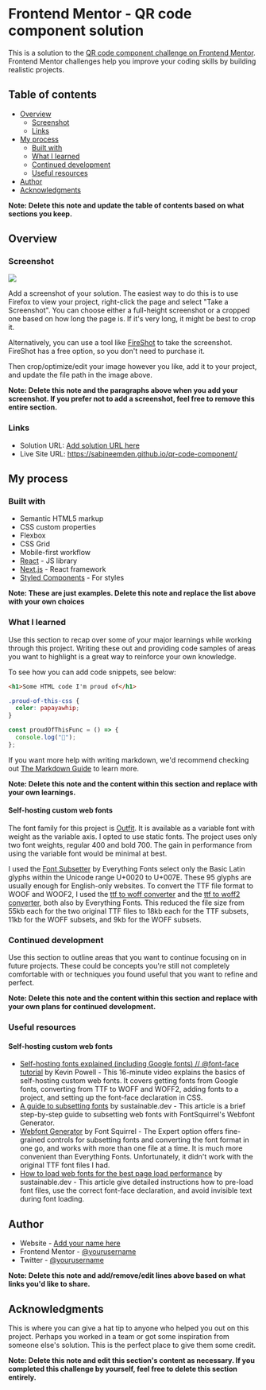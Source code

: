 # Frontend Mentor - QR code component solution

This is a solution to the [QR code component challenge on Frontend Mentor](https://www.frontendmentor.io/challenges/qr-code-component-iux_sIO_H). Frontend Mentor challenges help you improve your coding skills by building realistic projects.

## Table of contents

- [Overview](#overview)
  - [Screenshot](#screenshot)
  - [Links](#links)
- [My process](#my-process)
  - [Built with](#built-with)
  - [What I learned](#what-i-learned)
  - [Continued development](#continued-development)
  - [Useful resources](#useful-resources)
- [Author](#author)
- [Acknowledgments](#acknowledgments)

**Note: Delete this note and update the table of contents based on what sections you keep.**

## Overview

### Screenshot

![](./screenshot.jpg)

Add a screenshot of your solution. The easiest way to do this is to use Firefox to view your project, right-click the page and select "Take a Screenshot". You can choose either a full-height screenshot or a cropped one based on how long the page is. If it's very long, it might be best to crop it.

Alternatively, you can use a tool like [FireShot](https://getfireshot.com/) to take the screenshot. FireShot has a free option, so you don't need to purchase it.

Then crop/optimize/edit your image however you like, add it to your project, and update the file path in the image above.

**Note: Delete this note and the paragraphs above when you add your screenshot. If you prefer not to add a screenshot, feel free to remove this entire section.**

### Links

- Solution URL: [Add solution URL here](https://your-solution-url.com)
- Live Site URL: https://sabineemden.github.io/qr-code-component/

## My process

### Built with

- Semantic HTML5 markup
- CSS custom properties
- Flexbox
- CSS Grid
- Mobile-first workflow
- [React](https://reactjs.org/) - JS library
- [Next.js](https://nextjs.org/) - React framework
- [Styled Components](https://styled-components.com/) - For styles

**Note: These are just examples. Delete this note and replace the list above with your own choices**

### What I learned

Use this section to recap over some of your major learnings while working through this project. Writing these out and providing code samples of areas you want to highlight is a great way to reinforce your own knowledge.

To see how you can add code snippets, see below:

```html
<h1>Some HTML code I'm proud of</h1>
```

```css
.proud-of-this-css {
  color: papayawhip;
}
```

```js
const proudOfThisFunc = () => {
  console.log("🎉");
};
```

If you want more help with writing markdown, we'd recommend checking out [The Markdown Guide](https://www.markdownguide.org/) to learn more.

**Note: Delete this note and the content within this section and replace with your own learnings.**

#### Self-hosting custom web fonts

The font family for this project is [Outfit](https://fonts.google.com/specimen/Outfit). It is available as a variable font with weight as the variable axis. I opted to use static fonts. The project uses only two font weights, regular 400 and bold 700. The gain in performance from using the variable font would be minimal at best.

I used the [Font Subsetter](https://everythingfonts.com/subsetter) by Everything Fonts select only the Basic Latin glyphs within the Unicode range U+0020 to U+007E. These 95 glyphs are usually enough for English-only websites. To convert the TTF file format to WOOF and WOOF2, I used the [ttf to woff converter](https://everythingfonts.com/ttf-to-woff) and the [ttf to woff2 converter](https://everythingfonts.com/ttf-to-woff2), both also by Everything Fonts. This reduced the file size from 55kb each for the two original TTF files to 18kb each for the TTF subsets, 11kb for the WOFF subsets, and 9kb for the WOFF subsets.

### Continued development

Use this section to outline areas that you want to continue focusing on in future projects. These could be concepts you're still not completely comfortable with or techniques you found useful that you want to refine and perfect.

**Note: Delete this note and the content within this section and replace with your own plans for continued development.**

### Useful resources

#### Self-hosting custom web fonts

- [Self-hosting fonts explained (including Google fonts) // @font-face tutorial](https://www.youtube.com/watch?v=zK-yy6C2Nck) by Kevin Powell - This 16-minute video explains the basics of self-hosting custom web fonts. It covers getting fonts from Google fonts, converting from TTF to WOFF and WOFF2, adding fonts to a project, and setting up the font-face declaration in CSS.
- [A guide to subsetting fonts](https://the-sustainable.dev/a-guide-to-subsetting-fonts/) by sustainable.dev - This article is a brief step-by-step guide to subsetting web fonts with FontSquirrel's Webfont Generator.
- [Webfont Generator](https://www.fontsquirrel.com/tools/webfont-generator) by Font Squirrel - The Expert option offers fine-grained controls for subsetting fonts and converting the font format in one go, and works with more than one file at a time. It is much more convenient than Everything Fonts. Unfortunately, it didn't work with the original TTF font files I had.
- [How to load web fonts for the best page load performance](https://the-sustainable.dev/how-to-load-web-fonts-for-the-best-page-load-performance/) by sustainable.dev - This article give detailed instructions how to pre-load font files, use the correct font-face declaration, and avoid invisible text during font loading.

## Author

- Website - [Add your name here](https://www.your-site.com)
- Frontend Mentor - [@yourusername](https://www.frontendmentor.io/profile/yourusername)
- Twitter - [@yourusername](https://www.twitter.com/yourusername)

**Note: Delete this note and add/remove/edit lines above based on what links you'd like to share.**

## Acknowledgments

This is where you can give a hat tip to anyone who helped you out on this project. Perhaps you worked in a team or got some inspiration from someone else's solution. This is the perfect place to give them some credit.

**Note: Delete this note and edit this section's content as necessary. If you completed this challenge by yourself, feel free to delete this section entirely.**
